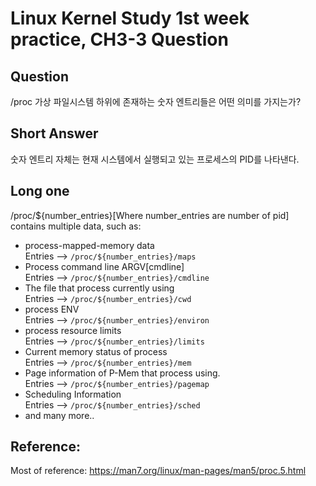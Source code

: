Linux Kernel Study 1st week practice, CH3-3 Question
====================================================

Question
---------
/proc 가상 파일시스템 하위에 존재하는 숫자 엔트리들은 어떤 의미를 가지는가?

Short Answer
------------
숫자 엔트리 자체는 현재 시스템에서 실행되고 있는 프로세스의 PID를 나타낸다.<br>

Long one
--------
/proc/${number_entries}[Where number_entries are number of pid] contains multiple data, such as:
- process-mapped-memory data<br>
  Entries --> ``/proc/${number_entries}/maps``
- Process command line ARGV[cmdline]<br>
  Entries --> ``/proc/${number_entries}/cmdline``
- The file that process currently using<br>
  Entries --> ``/proc/${number_entries}/cwd``
- process ENV<br>
  Entries --> ``/proc/${number_entries}/environ``
- process resource limits<br>
  Entries --> ``/proc/${number_entries}/limits``
- Current memory status of process<br>
  Entries --> ``/proc/${number_entries}/mem``
- Page information of P-Mem that process using.<br>
  Entries --> ``/proc/${number_entries}/pagemap``
- Scheduling Information<br>
  Entries --> ``/proc/${number_entries}/sched``
- and many more..

Reference:
----------
Most of reference: https://man7.org/linux/man-pages/man5/proc.5.html
